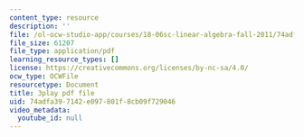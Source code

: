 ```yaml
---
content_type: resource
description: ''
file: /ol-ocw-studio-app/courses/18-06sc-linear-algebra-fall-2011/74adfa397142e097801f8cb09f729046_YzZUIYRCE38.pdf
file_size: 61207
file_type: application/pdf
learning_resource_types: []
license: https://creativecommons.org/licenses/by-nc-sa/4.0/
ocw_type: OCWFile
resourcetype: Document
title: 3play pdf file
uid: 74adfa39-7142-e097-801f-8cb09f729046
video_metadata:
  youtube_id: null
---
```

